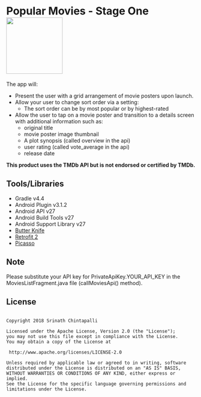Popular Movies - Stage One    <img src=https://www.themoviedb.org/static_cache/v4/logos/408x161-powered-by-rectangle-green-bb4301c10ddc749b4e79463811a68afebeae66ef43d17bcfd8ff0e60ded7ce99.png width="150"/>
==========================

The app will:

* Present the user with a grid arrangement of movie posters upon launch.
* Allow your user to change sort order via a setting:
    * The sort order can be by most popular or by highest-rated
* Allow the user to tap on a movie poster and transition to a details screen with additional information such as:
    * original title
    * movie poster image thumbnail
    * A plot synopsis (called overview in the api)
    * user rating (called vote_average in the api)
    * release date
    
**This product uses the TMDb API but is not endorsed or certified by TMDb.**

Tools/Libraries
----------------

* Gradle v4.4
* Android Plugin v3.1.2
* Android API v27
* Android Build Tools v27
* Android Support Library v27
* [Butter Knife](https://github.com/JakeWharton/butterknife)
* [Retrofit 2](https://github.com/square/retrofit)
* [Picasso](https://github.com/square/picasso)


Note
----
Please substitute your API key for PrivateApiKey.YOUR_API_KEY in the MoviesListFragment.java file (callMoviesApi() method).


License
----

```

Copyright 2018 Srinath Chintapalli

Licensed under the Apache License, Version 2.0 (the "License");
you may not use this file except in compliance with the License.
You may obtain a copy of the License at

 http://www.apache.org/licenses/LICENSE-2.0

Unless required by applicable law or agreed to in writing, software
distributed under the License is distributed on an "AS IS" BASIS,
WITHOUT WARRANTIES OR CONDITIONS OF ANY KIND, either express or implied.
See the License for the specific language governing permissions and
limitations under the License.

```
